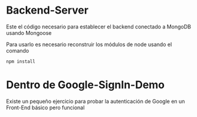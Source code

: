 # Backend-Server

Este el código necesario para establecer el backend
conectado a MongoDB usando Mongoose

Para usarlo es necesario reconstruir los módulos de
node usando el comando

``````````````
npm install
``````````````

# Dentro de Google-SignIn-Demo

Existe un pequeño ejercicio para probar la autenticación
de Google en un Front-End básico pero funcional